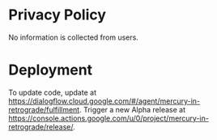 # Privacy Policy

No information is collected from users.

# Deployment

To update code, update at https://dialogflow.cloud.google.com/#/agent/mercury-in-retrograde/fulfillment.
Trigger a new Alpha release at https://console.actions.google.com/u/0/project/mercury-in-retrograde/release/.
